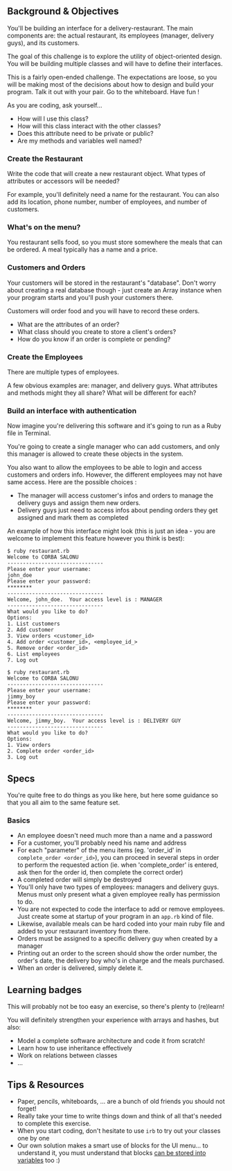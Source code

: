 ## Background & Objectives

You'll be building an interface for a delivery-restaurant. The main components are: the actual restaurant, its employees (manager, delivery guys), and its customers.

The goal of this challenge is to explore the utility of object-oriented design. You will be building multiple classes and will have to define their interfaces.

This is a fairly open-ended challenge. The expectations are loose, so you will be making most of the decisions about how to design and build your program. Talk it out with your pair. Go to the whiteboard. Have fun !

As you are coding, ask yourself...

* How will I use this class?
* How will this class interact with the other classes?
* Does this attribute need to be private or public?
* Are my methods and variables well named?

### Create the Restaurant

Write the code that will create a new restaurant object. What types of attributes or accessors will be needed?

For example, you'll definitely need a name for the restaurant. You can also add its location, phone number, number of employees, and number of customers.

### What's on the menu?

You restaurant sells food, so you must store somewhere the meals that can be ordered.
A meal typically has a name and a price.


### Customers and Orders

Your customers will be stored in the restaurant's "database".
Don't worry about creating a real database though - just create an Array instance when your program starts and you'll push your customers there.

Customers will order food and you will have to record these orders.

* What are the attributes of an order?
* What class should you create to store a client's orders?
* How do you know if an order is complete or pending?


### Create the Employees
There are multiple types of employees.

A few obvious examples are: manager, and delivery guys. What attributes and methods might they all share? What will be different for each?

### Build an interface with authentication
Now imagine you're delivering this software and it's going to run as a Ruby file in Terminal.

You're going to create a single manager who can add customers, and only this manager is allowed to create these objects in the system.

You also want to allow the employees to be able to login and access customers and orders info. However, the different employees may not have same access. Here are the possible choices :

* The manager will access customer's infos and orders to manage the delivery guys and assign them new orders.
* Delivery guys just need to access infos about pending orders they get assigned and mark them as completed

An example of how this interface might look (this is just an idea - you are welcome to implement this feature however you think is best):

```shell
$ ruby restaurant.rb
Welcome to CORBA SALONU
-------------------------------
Please enter your username:
john_doe
Please enter your password:
********
-------------------------------
Welcome, john_doe.  Your access level is : MANAGER
-------------------------------
What would you like to do?
Options:
1. List customers
2. Add customer
3. View orders <customer_id>
4. Add order <customer_id>, <employee_id_>
5. Remove order <order_id>
6. List employees
7. Log out
```



```shell
$ ruby restaurant.rb
Welcome to CORBA SALONU
-------------------------------
Please enter your username:
jimmy_boy
Please enter your password:
********
-------------------------------
Welcome, jimmy_boy.  Your access level is : DELIVERY GUY
-------------------------------
What would you like to do?
Options:
1. View orders
2. Complete order <order_id>
3. Log out
```

## Specs

You're quite free to do things as you like here, but here some guidance so that
you all aim to the same feature set.

### Basics

* An employee doesn't need much more than a name and a password
* For a customer, you'll probably need his name and address
* For each "parameter" of the menu items (eg. 'order_id' in `complete_order <order_id>`), you can proceed in several steps in order to perform the requested action (ie. when 'complete_order' is entered, ask then for the order id, then complete the correct order)
* A completed order will simply be destroyed
* You'll only have two types of employees: managers and delivery guys. Menus must only present what a given employee really has permission to do.
* You are not expected to code the interface to add or remove employees. Just create some at startup of your program in an `app.rb` kind of file.
* Likewise, available meals can be hard coded into your main ruby file and added to your restaurant inventory from there.
* Orders must be assigned to a specific delivery guy when created by a manager
* Printing out an order to the screen should show the order number, the order's date, the delivery boy who's in charge and the meals purchased.
* When an order is delivered, simply delete it.


## Learning badges

This will probably not be too easy an exercise, so there's plenty to (re)learn!

You will definitely strengthen your experience with arrays and hashes, but also:

* Model a complete software architecture and code it from scratch!
* Learn how to use inheritance effectively
* Work on relations between classes
* ...

## Tips & Resources

* Paper, pencils, whiteboards, ... are a bunch of old friends you should not forget!
* Really take your time to write things down and think of all that's needed to complete this exercise.
* When you start coding, don't hesitate to use `irb` to try out your classes one by one
* Our own solution makes a smart use of blocks for the UI menu... to understand it, you must understand that blocks [can be stored into variables](http://www.reactive.io/tips/2008/12/21/understanding-ruby-blocks-procs-and-lambdas/) too :)
